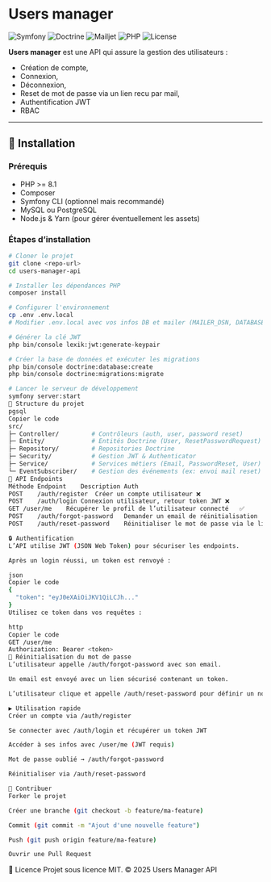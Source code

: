 # Users manager

![Symfony](https://img.shields.io/badge/Symfony-7.4.x-green)
![Doctrine](https://img.shields.io/badge/Doctrine.x-red)
![Mailjet](https://img.shields.io/badge/Mailhet.x-blue)
![PHP](https://img.shields.io/badge/PHP-8.x-blueviolet)
![License](https://img.shields.io/badge/License-MIT-lightgrey)

**Users manager** est une API qui assure la gestion des utilisateurs : 

- Création de compte,
- Connexion,
- Déconnexion,
- Reset de mot de passe via un lien recu par mail,
- Authentification JWT
- RBAC

---

## 🚀 Installation

### Prérequis
- PHP >= 8.1  
- Composer  
- Symfony CLI (optionnel mais recommandé)  
- MySQL ou PostgreSQL  
- Node.js & Yarn (pour gérer éventuellement les assets)  

### Étapes d’installation

```bash
# Cloner le projet
git clone <repo-url>
cd users-manager-api

# Installer les dépendances PHP
composer install

# Configurer l'environnement
cp .env .env.local
# Modifier .env.local avec vos infos DB et mailer (MAILER_DSN, DATABASE_URL, JWT_PASSPHRASE)

# Générer la clé JWT
php bin/console lexik:jwt:generate-keypair

# Créer la base de données et exécuter les migrations
php bin/console doctrine:database:create
php bin/console doctrine:migrations:migrate

# Lancer le serveur de développement
symfony server:start
📂 Structure du projet
pgsql
Copier le code
src/
├─ Controller/         # Contrôleurs (auth, user, password reset)
├─ Entity/             # Entités Doctrine (User, ResetPasswordRequest)
├─ Repository/         # Repositories Doctrine
├─ Security/           # Gestion JWT & Authenticator
├─ Service/            # Services métiers (Email, PasswordReset, User)
└─ EventSubscriber/    # Gestion des événements (ex: envoi mail reset)
🔑 API Endpoints
Méthode	Endpoint	Description	Auth
POST	/auth/register	Créer un compte utilisateur	❌
POST	/auth/login	Connexion utilisateur, retour token JWT	❌
GET	/user/me	Récupérer le profil de l’utilisateur connecté	✅
POST	/auth/forgot-password	Demander un email de réinitialisation	❌
POST	/auth/reset-password	Réinitialiser le mot de passe via le lien	❌

🔒 Authentification
L’API utilise JWT (JSON Web Token) pour sécuriser les endpoints.

Après un login réussi, un token est renvoyé :

json
Copier le code
{
  "token": "eyJ0eXAiOiJKV1QiLCJh..."
}
Utilisez ce token dans vos requêtes :

http
Copier le code
GET /user/me
Authorization: Bearer <token>
📧 Réinitialisation du mot de passe
L’utilisateur appelle /auth/forgot-password avec son email.

Un email est envoyé avec un lien sécurisé contenant un token.

L’utilisateur clique et appelle /auth/reset-password pour définir un nouveau mot de passe.

▶️ Utilisation rapide
Créer un compte via /auth/register

Se connecter avec /auth/login et récupérer un token JWT

Accéder à ses infos avec /user/me (JWT requis)

Mot de passe oublié → /auth/forgot-password

Réinitialiser via /auth/reset-password

🤝 Contribuer
Forker le projet

Créer une branche (git checkout -b feature/ma-feature)

Commit (git commit -m "Ajout d'une nouvelle feature")

Push (git push origin feature/ma-feature)

Ouvrir une Pull Request

```

📄 Licence
Projet sous licence MIT.
© 2025 Users Manager API




